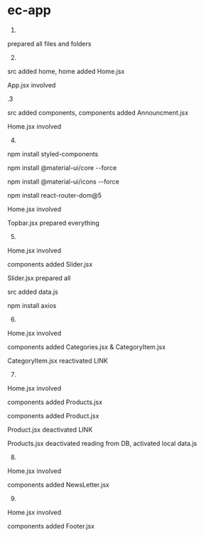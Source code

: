 # ec-app

1.

prepared all files and folders

2.

src added home, home added Home.jsx

App.jsx involved <Home/>

.3

src added components, components added Announcment.jsx

Home.jsx involved <Announcement/>

4.

npm install styled-components

npm install @material-ui/core --force

npm install @material-ui/icons --force

npm install react-router-dom@5

Home.jsx involved <Topbar/>

Topbar.jsx prepared everything

5.

Home.jsx involved <Slider/>

components added Slider.jsx

Slider.jsx prepared all

src added data.js

npm install axios

6.

Home.jsx involved <Categories/>

components added Categories.jsx & CategoryItem.jsx

CategoryItem.jsx reactivated LINK

7.

Home.jsx involved <Products/>

components added Products.jsx

components added Product.jsx

Product.jsx deactivated LINK

Products.jsx deactivated reading from DB, activated local data.js

8.

Home.jsx involved <NewsLetter/>

components added NewsLetter.jsx

9.

Home.jsx involved <Footer/>

components added Footer.jsx
